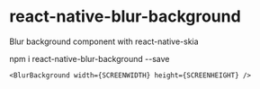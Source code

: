 # react-native-blur-background
Blur background component with react-native-skia

npm i react-native-blur-background --save


`<BlurBackground width={SCREENWIDTH} height={SCREENHEIGHT} />`
